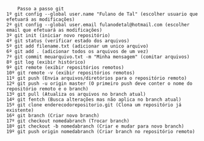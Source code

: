		Passo a passo git
	1º git config --global user.name "Fulano de Tal" (escolher usuario que efetuará as modificações)
	2º git config --global user.email fulanodetal@hotmail.com (escolher email que efetuará as modificações)
	3º git init (iniciar novo repositório)
	4º git status (verificar estado dos arquivos)
	5º git add filename.txt (adicionar um unico arquivo)
	6º git add . (adicionar todos os arquivos de um vez)
	7º git commit meuarquivo.txt -m "Minha mensagem" (comitar arquivos)
	8º git log (exibir histórico)
	9º git remote (exibir repositórios remotos)
	10º git remote -v (exibir repositórios remotos)
	11º git push (Envia arquivos/diretórios para o repositório remoto)
	12º git push -u origin master (O primeiro push deve conter o nome do repositório remoto e o branch)
	13º git pull (Atualiza os arquivos no branch atual)
	14º git fentch (Busca alterações mas não aplica no branch atual)
	15º git clone enderecodorepositorio.git (Clona um repositório já existente)
	16º git branch (Criar novo branch)
	17º git checkout nomedabranch (Trocar branch)
	18º git checkout -b nomedabranch (Criar e mudar para novo branch)
	19º git push origin nomedabranch (Criar branch no repositório remoto)

